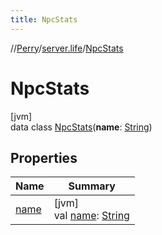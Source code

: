 ```yaml
---
title: NpcStats
---
```

//[Perry](../../../index.html)/[server.life](../index.html)/[NpcStats](index.html)



# NpcStats



[jvm]\
data class [NpcStats](index.html)(**name**: [String](https://kotlinlang.org/api/latest/jvm/stdlib/kotlin/-string/index.html))



## Properties


| Name | Summary |
|---|---|
| [name](name.html) | [jvm]<br>val [name](name.html): [String](https://kotlinlang.org/api/latest/jvm/stdlib/kotlin/-string/index.html) |

